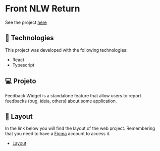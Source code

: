 # Front NLW Return
See the project [here](https://front-nlw-return.vercel.app/)

## 🚀 Technologies

This project was developed with the following technologies:

- React
- Typescript

## 💻 Projeto

Feedback Widget is a standalone feature that allow users to report feedbacks (bug, ideia, others) about some application. 

## 🔖 Layout

In the link below you will find the layout of the web project. Remembering that you need to have a [Figma](http://figma.com/) account to access it.

- [Layout](https://www.figma.com/file/bgQb1LHFPukk01DwuhlrZL/Feedback-Widget-(Community)?node-id=100%3A2114)

